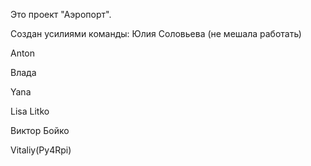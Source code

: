 Это проект "Аэропорт".

Создан усилиями команды:
Юлия Соловьева (не мешала работать)



Anton

Влада


Yana


Lisa Litko

Виктор Бойко

Vitaliy(Py4Rpi)